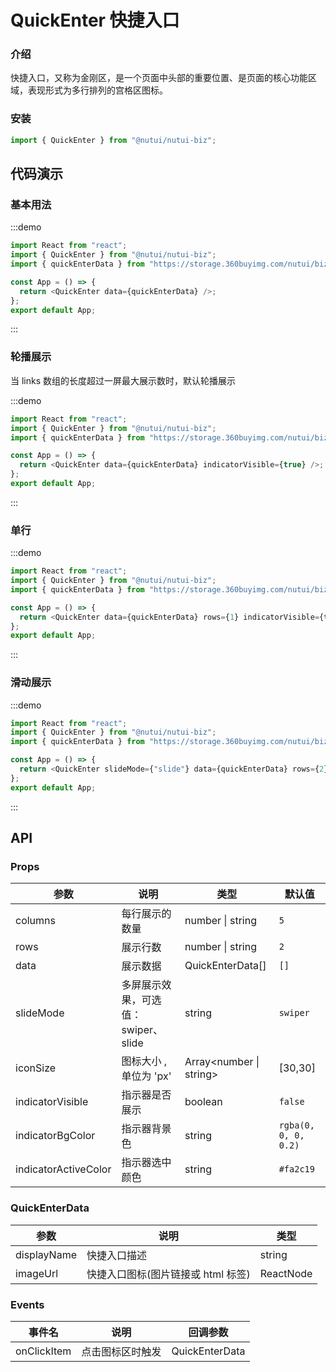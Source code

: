 # QuickEnter 快捷入口

### 介绍

快捷入口，又称为金刚区，是一个页面中头部的重要位置、是页面的核心功能区域，表现形式为多行排列的宫格区图标。

### 安装

```javascript
import { QuickEnter } from "@nutui/nutui-biz";
```

## 代码演示

### 基本用法

:::demo

```ts
import React from "react";
import { QuickEnter } from "@nutui/nutui-biz";
import { quickEnterData } from "https://storage.360buyimg.com/nutui/biz/static/quick-enter-data.js";

const App = () => {
  return <QuickEnter data={quickEnterData} />;
};
export default App;
```

:::

### 轮播展示

当 links 数组的长度超过一屏最大展示数时，默认轮播展示

:::demo

```ts
import React from "react";
import { QuickEnter } from "@nutui/nutui-biz";
import { quickEnterData } from "https://storage.360buyimg.com/nutui/biz/static/quick-enter-data.js";

const App = () => {
  return <QuickEnter data={quickEnterData} indicatorVisible={true} />;
};
export default App;
```

:::

### 单行

:::demo

```ts
import React from "react";
import { QuickEnter } from "@nutui/nutui-biz";
import { quickEnterData } from "https://storage.360buyimg.com/nutui/biz/static/quick-enter-data.js";

const App = () => {
  return <QuickEnter data={quickEnterData} rows={1} indicatorVisible={true} />;
};
export default App;
```

:::

### 滑动展示

:::demo

```ts
import React from "react";
import { QuickEnter } from "@nutui/nutui-biz";
import { quickEnterData } from "https://storage.360buyimg.com/nutui/biz/static/quick-enter-data.js";

const App = () => {
  return <QuickEnter slideMode={"slide"} data={quickEnterData} rows={2} />;
};
export default App;
```

:::

## API

### Props

| 参数                 | 说明                                | 类型             | 默认值               |
| -------------------- | ----------------------------------- | ---------------- | -------------------- |
| columns              | 每行展示的数量                      | number \| string | `5`                  |
| rows                 | 展示行数                            | number \| string | `2`                  |
| data                 | 展示数据                            | QuickEnterData[] | `[]`                 |
| slideMode            | 多屏展示效果，可选值：swiper、slide | string           | `swiper`             |
| iconSize             | 图标大小 ,单位为 'px'               | Array<number \| string>            | [30,30]            |
| indicatorVisible     | 指示器是否展示                      | boolean          | `false`              |
| indicatorBgColor     | 指示器背景色                        | string           | `rgba(0, 0, 0, 0.2)` |
| indicatorActiveColor | 指示器选中颜色                      | string           | `#fa2c19`            |

### QuickEnterData

| 参数        | 说明                               | 类型      |
| ----------- | ---------------------------------- | --------- |
| displayName | 快捷入口描述                       | string    |
| imageUrl    | 快捷入口图标(图片链接或 html 标签) | ReactNode |

### Events

| 事件名      | 说明             | 回调参数       |
| ----------- | ---------------- | -------------- |
| onClickItem | 点击图标区时触发 | QuickEnterData |
